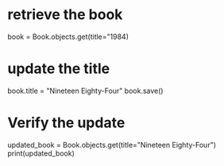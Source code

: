 # retrieve the book
book = Book.objects.get(title="1984)

# update the title 
book.title = "Nineteen Eighty-Four"
book.save()

# Verify the update
updated_book = Book.objects.get(title="Nineteen Eighty-Four")
print(updated_book)